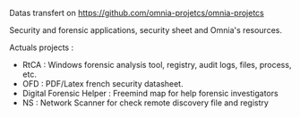 Datas transfert on https://github.com/omnia-projetcs/omnia-projetcs



Security and forensic applications, security sheet and Omnia's resources.

Actuals projects :
  * RtCA : Windows forensic analysis tool, registry, audit logs, files, process, etc.
  * OFD : PDF/Latex french security datasheet.
  * Digital Forensic Helper : Freemind map for help forensic investigators
  * NS : Network Scanner for check remote discovery file and registry